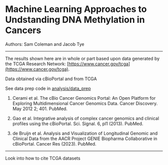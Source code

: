 # Machine Learning Approaches to Undstanding DNA Methylation in Cancers

Authors: Sam Coleman and Jacob Tye

----
The results shown here are in whole or part based upon data generated by the TCGA Research Network: [https://www.cancer.gov/tcga](https://www.cancer.gov/tcga).

Data obtained via cBioPortal and from TCGA

See data prep code in [analysis/data_prep](analysis/data_prep)

1. Cerami et al. The cBio Cancer Genomics Portal: An Open Platform for Exploring Multidimensional Cancer Genomics Data. Cancer Discovery. May 2012 2; 401. PubMed.

2. Gao et al. Integrative analysis of complex cancer genomics and clinical profiles using the cBioPortal. Sci. Signal. 6, pl1 (2013). PubMed.

3. de Bruijn et al. Analysis and Visualization of Longitudinal Genomic and Clinical Data from the AACR Project GENIE Biopharma Collaborative in cBioPortal. Cancer Res (2023). PubMed.

----

Look into how to cite TCGA datasets
